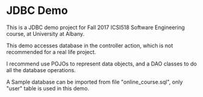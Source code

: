 # JDBC Demo
 
This is a JDBC demo project for Fall 2017 ICSI518 Software Engineering course, at University at Albany.

This demo accesses database in the controller action, which is not recommended for a real life project.

I recommend use POJOs to represent data objects, and a DAO classes to do all the database operations.

A Sample database can be imported from file "online_course.sql", only "user" table is used in this demo.